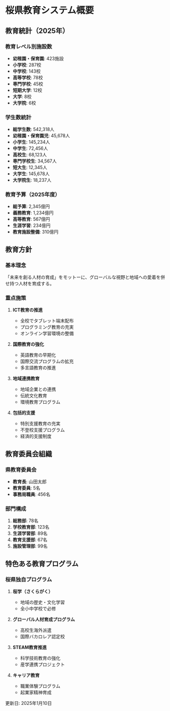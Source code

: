 # 桜県教育システム概要

## 教育統計（2025年）

### 教育レベル別施設数
- **幼稚園・保育園**: 423施設
- **小学校**: 287校
- **中学校**: 143校
- **高等学校**: 78校
- **専門学校**: 45校
- **短期大学**: 12校
- **大学**: 8校
- **大学院**: 6校

### 学生数統計
- **総学生数**: 542,318人
- **幼稚園・保育園児**: 45,678人
- **小学生**: 145,234人
- **中学生**: 72,456人
- **高校生**: 68,123人
- **専門学校生**: 34,567人
- **短大生**: 12,345人
- **大学生**: 145,678人
- **大学院生**: 18,237人

### 教育予算（2025年度）
- **総予算**: 2,345億円
- **義務教育**: 1,234億円
- **高等教育**: 567億円
- **生涯学習**: 234億円
- **教育施設整備**: 310億円

## 教育方針

### 基本理念
「未来を創る人材の育成」をモットーに、グローバルな視野と地域への愛着を併せ持つ人材を育成する。

### 重点施策
1. **ICT教育の推進**
   - 全校でタブレット端末配布
   - プログラミング教育の充実
   - オンライン学習環境の整備

2. **国際教育の強化**
   - 英語教育の早期化
   - 国際交流プログラムの拡充
   - 多言語教育の推進

3. **地域連携教育**
   - 地域企業との連携
   - 伝統文化教育
   - 環境教育プログラム

4. **包括的支援**
   - 特別支援教育の充実
   - 不登校支援プログラム
   - 経済的支援制度

## 教育委員会組織

### 県教育委員会
- **教育長**: 山田太郎
- **教育委員**: 5名
- **事務局職員**: 456名

### 部門構成
1. **総務部**: 78名
2. **学校教育部**: 123名
3. **生涯学習部**: 89名
4. **教育支援部**: 67名
5. **施設管理部**: 99名

## 特色ある教育プログラム

### 桜県独自プログラム
1. **桜学（さくらがく）**
   - 地域の歴史・文化学習
   - 全小中学校で必修

2. **グローバル人材育成プログラム**
   - 高校生海外派遣
   - 国際バカロレア認定校

3. **STEAM教育推進**
   - 科学技術教育の強化
   - 産学連携プロジェクト

4. **キャリア教育**
   - 職業体験プログラム
   - 起業家精神育成

更新日: 2025年1月10日